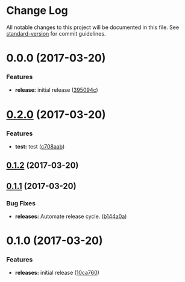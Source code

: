# Change Log

All notable changes to this project will be documented in this file. See [standard-version](https://github.com/conventional-changelog/standard-version) for commit guidelines.

<a name="0.0.0"></a>
# 0.0.0 (2017-03-20)


### Features

* **release:** initial release ([395094c](https://github.com/joefraley/meridian-git-commits/commit/395094c))



<a name="0.2.0"></a>
# [0.2.0](https://github.com/joefraley/meridian-git-commits/compare/v0.1.2...v0.2.0) (2017-03-20)


### Features

* **test:** test ([c708aab](https://github.com/joefraley/meridian-git-commits/commit/c708aab))



<a name="0.1.2"></a>
## [0.1.2](https://github.com/joefraley/meridian-git-commits/compare/v0.1.1...v0.1.2) (2017-03-20)



<a name="0.1.1"></a>
## [0.1.1](https://github.com/joefraley/meridian-git-commits/compare/v0.1.0...v0.1.1) (2017-03-20)


### Bug Fixes

* **releases:** Automate release cycle. ([b144a0a](https://github.com/joefraley/meridian-git-commits/commit/b144a0a))



<a name="0.1.0"></a>
# 0.1.0 (2017-03-20)


### Features

* **releases:** initial release ([10ca760](https://github.com/joefraley/meridian-git-commits/commit/10ca760))
